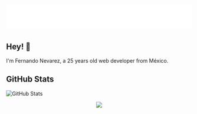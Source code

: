 <h1 align="center">
  <img src="https://raw.githubusercontent.com/enece618/enece618/main/name.svg" alt="Fer Nevarez" />
</h1>

## Hey! 👋

I'm Fernando Nevarez, a 25 years old web developer from México.
  
<h2>GitHub Stats</h2>
<p><img src="https://github-readme-stats.vercel.app/api?username=enece618&amp;show_icons=true" alt="GitHub Stats"></p>

<!-- Footer -->
<p align="center">
  <img src="https://capsule-render.vercel.app/api?type=waving&color=gradient&height=60&section=footer"/>
</p>
<!--
**enece618/enece618** is a ✨ _special_ ✨ repository because its `README.md` (this file) appears on your GitHub profile.

Here are some ideas to get you started:

- 🔭 I’m currently working on ...
- 🌱 I’m currently learning ...
- 👯 I’m looking to collaborate on ...
- 🤔 I’m looking for help with ...
- 💬 Ask me about ...
- 📫 How to reach me: ...
- 😄 Pronouns: ...
- ⚡ Fun fact: ...
-->
